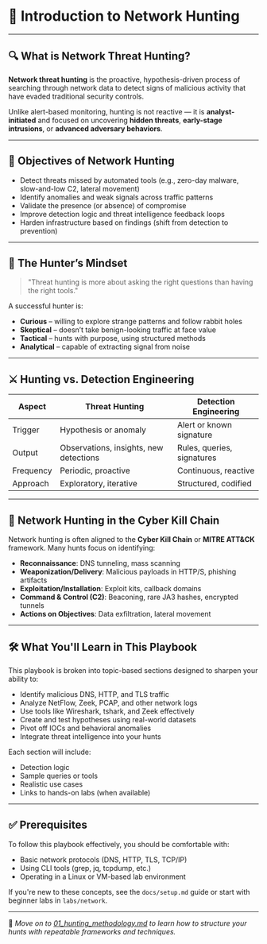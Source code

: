 # 🧭 Introduction to Network Hunting

---

## 🔍 What is Network Threat Hunting?

**Network threat hunting** is the proactive, hypothesis-driven process of searching through network data to detect signs of malicious activity that have evaded traditional security controls.

Unlike alert-based monitoring, hunting is not reactive — it is **analyst-initiated** and focused on uncovering **hidden threats**, **early-stage intrusions**, or **advanced adversary behaviors**.

---

## 🎯 Objectives of Network Hunting

- Detect threats missed by automated tools (e.g., zero-day malware, slow-and-low C2, lateral movement)
- Identify anomalies and weak signals across traffic patterns
- Validate the presence (or absence) of compromise
- Improve detection logic and threat intelligence feedback loops
- Harden infrastructure based on findings (shift from detection to prevention)

---

## 🧠 The Hunter’s Mindset

> "Threat hunting is more about asking the right questions than having the right tools."

A successful hunter is:
- **Curious** – willing to explore strange patterns and follow rabbit holes
- **Skeptical** – doesn’t take benign-looking traffic at face value
- **Tactical** – hunts with purpose, using structured methods
- **Analytical** – capable of extracting signal from noise

---

## ⚔️ Hunting vs. Detection Engineering

| Aspect              | Threat Hunting                          | Detection Engineering                  |
|---------------------|------------------------------------------|----------------------------------------|
| Trigger             | Hypothesis or anomaly                    | Alert or known signature               |
| Output              | Observations, insights, new detections   | Rules, queries, signatures             |
| Frequency           | Periodic, proactive                      | Continuous, reactive                   |
| Approach            | Exploratory, iterative                   | Structured, codified                   |

---

## 🔗 Network Hunting in the Cyber Kill Chain

Network hunting is often aligned to the **Cyber Kill Chain** or **MITRE ATT&CK** framework. Many hunts focus on identifying:

- **Reconnaissance**: DNS tunneling, mass scanning
- **Weaponization/Delivery**: Malicious payloads in HTTP/S, phishing artifacts
- **Exploitation/Installation**: Exploit kits, callback domains
- **Command & Control (C2)**: Beaconing, rare JA3 hashes, encrypted tunnels
- **Actions on Objectives**: Data exfiltration, lateral movement

---

## 🛠 What You'll Learn in This Playbook

This playbook is broken into topic-based sections designed to sharpen your ability to:

- Identify malicious DNS, HTTP, and TLS traffic
- Analyze NetFlow, Zeek, PCAP, and other network logs
- Use tools like Wireshark, tshark, and Zeek effectively
- Create and test hypotheses using real-world datasets
- Pivot off IOCs and behavioral anomalies
- Integrate threat intelligence into your hunts

Each section will include:
- Detection logic
- Sample queries or tools
- Realistic use cases
- Links to hands-on labs (when available)

---

## ✅ Prerequisites

To follow this playbook effectively, you should be comfortable with:

- Basic network protocols (DNS, HTTP, TLS, TCP/IP)
- Using CLI tools (grep, jq, tcpdump, etc.)
- Operating in a Linux or VM-based lab environment

If you're new to these concepts, see the `docs/setup.md` guide or start with beginner labs in `labs/network`.

---

🧵 *Move on to [01_hunting_methodology.md](01_hunting_methodology.md) to learn how to structure your hunts with repeatable frameworks and techniques.*
